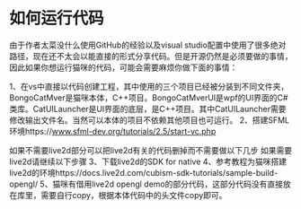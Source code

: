 # 如何运行代码
由于作者太菜没什么使用GitHub的经验以及visual studio配置中使用了很多绝对路径，现在还不太会以能直接的形式分享代码。但是开源仍然是必须要做的事情，因此如果你想运行猫咪的代码，可能会需要麻烦你做下面的事情：

1、在vs中直接以代码创建工程，其中使用的三个项目已经被分装到不同文件夹，BongoCatMver是猫咪本体，C++项目。BongoCatMverUI是wpf的UI界面的C#类库。CatUILauncher是UI界面的底层，是C++项目。其中CatUILauncher需要修改输出文件名。当然可以本体的项目不依赖其他项目也可运行。
2、搭建SFML环境https://www.sfml-dev.org/tutorials/2.5/start-vc.php

如果不需要live2d部分可以把live2d有关的代码删掉而不需要做以下几步
如果需要live2d请继续以下步骤
3、下载live2d的SDK for native
4、参考教程为猫咪搭建live2d的环境https://docs.live2d.com/cubism-sdk-tutorials/sample-build-opengl/
5、猫咪有借用live2d opengl demo的部分代码，这部分代码没有直接放在库里，需要自行copy，根据本体代码中的头文件copy即可。

